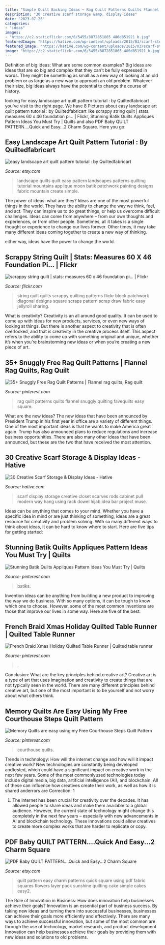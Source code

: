 ```yaml
---
title: "Simple Quilt Backing Ideas ~ Rag Quilt Patterns Quilts Flannel Snuggly Quilting Favequilts Easy Square"
description: "30 creative scarf storage &amp; display ideas"
date: "2023-07-25"
categories:
- "ideas"
images:
- "https://c2.staticflickr.com/6/5455/8872851865_486d851921_b.jpg"
featuredImage: "https://hative.com/wp-content/uploads/2015/03/scarf-storage-ideas/22-creative-scarf-storage-and-display-ideas.jpg"
featured_image: "https://hative.com/wp-content/uploads/2015/03/scarf-storage-ideas/22-creative-scarf-storage-and-display-ideas.jpg"
image: "https://c2.staticflickr.com/6/5455/8872851865_486d851921_b.jpg"
---
```



Definition of big ideas: What are some common examples?
Big ideas are ideas that are so big and complex that they can't be fully expressed in words. They might be something as small as a new way of looking at an old problem or as large as a new way to approach an old problem. Whatever their size, big ideas always have the potential to change the course of history.

	

		
looking for easy landscape art quilt pattern tutorial : by Quiltedfabricart you've visit to the right page. We have 8 Pictures about easy landscape art quilt pattern tutorial : by Quiltedfabricart like scrappy string quilt | stats: measures 60 x 46 foundation pi… | Flickr, Stunning Batik Quilts Appliques Pattern Ideas You Must Try | Quilts and also PDF Baby QUILT PATTERN....Quick and Easy...2 Charm Square. Here you go:
		
    
## Easy Landscape Art Quilt Pattern Tutorial : By Quiltedfabricart

<img loading=lazy src="http://img0.etsystatic.com/000/0/5903934/il_570xN.295133790.jpg" onerror="this.onerror=null;this.src='https://tse3.mm.bing.net/th?id=OIP.R5I75g3ZaN8WoRqq1CT5QgHaJ4&amp;pid=15.1';" alt="easy landscape art quilt pattern tutorial : by Quiltedfabricart">

_Source: etsy.com_

>landscape quilts quilt easy pattern landscapes patterns quilting tutorial mountains applique moon batik patchwork painting designs fabric mountain create simple. 

	

The power of ideas: what are they?
Ideas are one of the most powerful things in the world. They have the ability to change the way we think, feel, and act. They can inspire us to do great things, or help us overcome difficult challenges.
Ideas can come from anywhere – from our own thoughts and experiences, or from other people. Sometimes, all it takes is a single thought or experience to change our lives forever. Other times, it may take many different ideas coming together to create a new way of thinking.

 either way, ideas have the power to change the world.

    
## Scrappy String Quilt | Stats: Measures 60 X 46 Foundation Pi… | Flickr

<img loading=lazy src="https://c2.staticflickr.com/6/5455/8872851865_486d851921_b.jpg" onerror="this.onerror=null;this.src='https://tse3.mm.bing.net/th?id=OIP.bBYE6f5NKbXlwYpeb5x4VQHaLG&amp;pid=15.1';" alt="scrappy string quilt | stats: measures 60 x 46 foundation pi… | Flickr">

_Source: flickr.com_

>string quilt quilts scrappy quilting patterns flickr block patchwork diagonal designs square scraps pattern scrap draw fabric easy jellyroll sharing. 

	

What is creativity?
Creativity is an all around good quality. It can be used to come up with ideas for new products, services, or even new ways of looking at things. But there is another aspect to creativity that is often overlooked, and that is creativity in the creative process itself. This aspect refers to the ability to come up with something original and unique, whether it’s when you’re brainstorming new ideas or when you’re creating a new piece of art.

    
## 35+ Snuggly Free Rag Quilt Patterns | Flannel Rag Quilts, Rag Quilt

<img loading=lazy src="https://i.pinimg.com/736x/3f/05/09/3f05092ec7256fa7c19c16a72d2de7c9.jpg" onerror="this.onerror=null;this.src='https://tse2.mm.bing.net/th?id=OIP.Uhj1SMLIZNQteEpL_99ElgHaKD&amp;pid=15.1';" alt="35+ Snuggly Free Rag Quilt Patterns | Flannel rag quilts, Rag quilt">

_Source: pinterest.com_

>rag quilt patterns quilts flannel snuggly quilting favequilts easy square. 

	

What are the new ideas?
The new ideas that have been announced by President Trump in his first year in office are a variety of different things. One of the most important ideas is that he wants to make America great again. Trump has also announced plans to reduce regulations and increase business opportunities. There are also many other ideas that have been announced, but these are the two that have received the most attention.

    
## 30 Creative Scarf Storage &amp; Display Ideas - Hative

<img loading=lazy src="https://hative.com/wp-content/uploads/2015/03/scarf-storage-ideas/22-creative-scarf-storage-and-display-ideas.jpg" onerror="this.onerror=null;this.src='https://tse3.mm.bing.net/th?id=OIP.0ImfrkyXxX1z0jJL7FmPOQHaLF&amp;pid=15.1';" alt="30 Creative Scarf Storage &amp; Display Ideas - Hative">

_Source: hative.com_

>scarf display storage creative closet scarves rods cabinet pull modern way hang using rack dowel hijab idea bar project muse. 

	

Ideas can be anything that comes to your mind. Whether you have a specific idea in mind or are just thinking of something, ideas are a great resource for creativity and problem solving. With so many different ways to think about ideas, it can be hard to know where to start. Here are five tips for getting started: 

    
## Stunning Batik Quilts Appliques Pattern Ideas You Must Try | Quilts

<img loading=lazy src="https://i.pinimg.com/736x/5e/da/f2/5edaf2fc9801672312d072c52cc2ccd7.jpg" onerror="this.onerror=null;this.src='https://tse1.mm.bing.net/th?id=OIP.1KT0raj8UeqTDIui3rlpDgHaLK&amp;pid=15.1';" alt="Stunning Batik Quilts Appliques Pattern Ideas You Must Try | Quilts">

_Source: pinterest.com_

>batiks. 

	

Invention ideas can be anything from building a new product to improving the way we do business. With so many options, it can be tough to know which one to choose. However, some of the most common inventions are those that improve our lives in some way. Here are five of the best: 

    
## French Braid Xmas Holiday Quilted Table Runner | Quilted Table Runner

<img loading=lazy src="https://i.pinimg.com/736x/be/f2/89/bef289ab6aefbbb87764eefaad062629.jpg" onerror="this.onerror=null;this.src='https://tse2.mm.bing.net/th?id=OIP.MT3UKnhKwDQNhKZdIlNbuwHaKu&amp;pid=15.1';" alt="French Braid Xmas Holiday Quilted Table Runner | Quilted table runner">

_Source: pinterest.com_

>. 

	

Conclusion: What are the key principles behind creative art?
Creative art is a type of art that uses imagination and creativity to create things that are not typically seen in the world. There are many different principles behind creative art, but one of the most important is to be yourself and not worry about what others think.

    
## Memory Quilts Are Easy Using My Free Courthouse Steps Quilt Pattern

<img loading=lazy src="https://i.pinimg.com/736x/8a/5e/31/8a5e314589ac2e2995d4617acaca6b93.jpg" onerror="this.onerror=null;this.src='https://tse2.mm.bing.net/th?id=OIP.THBj0sjMkFakahU2ydRvwgHaJ3&amp;pid=15.1';" alt="Memory Quilts are easy using my Free Courthouse Steps Quilt Pattern">

_Source: pinterest.com_

>courthouse quilts. 

	

Trends in technology: How will the internet change and how will it impact creative work?
New technologies are constantly being developed andtested, which could have a significant impact on creative work in the next few years. Some of the most commonlyused technologies today include digital media, big data, artificial intelligence (AI), and blockchain. All of these can influence how creatives create their work, as well as how it is shared anderrors are Correction: 1
1) The internet has been crucial for creativity over the decades. It has allowed people to share ideas and make them available to a global audience. However, the current state of technology might change this completely in the next few years – especially with new advancements in AI and blockchain technology. These innovations could allow creatives to create more complex works that are harder to replicate or copy.

    
## PDF Baby QUILT PATTERN....Quick And Easy...2 Charm Square

<img loading=lazy src="https://img0.etsystatic.com/000/0/5175005/il_fullxfull.245883470.jpg" onerror="this.onerror=null;this.src='https://tse1.mm.bing.net/th?id=OIP.KL9m3mmcVRqmHADvgv-nwAHaLE&amp;pid=15.1';" alt="PDF Baby QUILT PATTERN....Quick and Easy...2 Charm Square">

_Source: etsy.com_

>quilt pattern easy charm patterns quick square using pdf fabric squares flowers layer pack sunshine quilting cake simple cakes easy2. 

	

The Role of Innovation in Business: How does innovation help businesses achieve their goals?
Innovation is an essential part of business success. By taking new ideas and turning them into successful businesses, businesses can achieve their goals more efficiently and effectively. There are many ways to achieve successful innovation, but some of the most common are through the use of technology, market research, and product development. Innovation can help businesses achieve their goals by providing them with new ideas and solutions to old problems.

